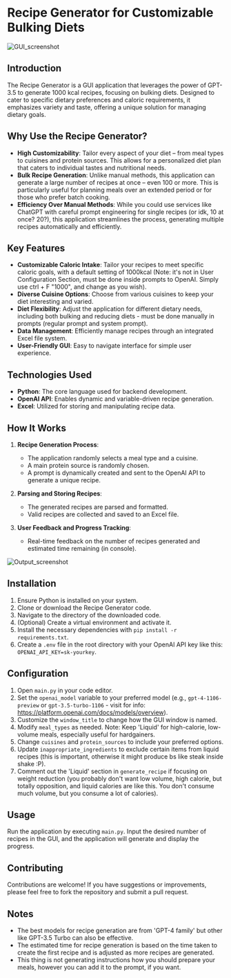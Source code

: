 # Recipe Generator for Customizable Bulking Diets

![GUI_screenshot](https://github.com/kamilkaczmareksolutions/Recipe_Generator/assets/95218485/96a2b42d-dc90-4516-bfb0-cc7b87426e4f)

## Introduction
The Recipe Generator is a GUI application that leverages the power of GPT-3.5 to generate 1000 kcal recipes, focusing on bulking diets. Designed to cater to specific dietary preferences and caloric requirements, it emphasizes variety and taste, offering a unique solution for managing dietary goals.

## Why Use the Recipe Generator?
- **High Customizability**: Tailor every aspect of your diet – from meal types to cuisines and protein sources. This allows for a personalized diet plan that caters to individual tastes and nutritional needs.
- **Bulk Recipe Generation**: Unlike manual methods, this application can generate a large number of recipes at once – even 100 or more. This is particularly useful for planning meals over an extended period or for those who prefer batch cooking.
- **Efficiency Over Manual Methods**: While you could use services like ChatGPT with careful prompt engineering for single recipes (or idk, 10 at once? 20?), this application streamlines the process, generating multiple recipes automatically and efficiently.

## Key Features
- **Customizable Caloric Intake**: Tailor your recipes to meet specific caloric goals, with a default setting of 1000kcal (Note: it's not in User Configuration Section, must be done inside prompts to OpenAI. Simply use ctrl + F "1000", and change as you wish).
- **Diverse Cuisine Options**: Choose from various cuisines to keep your diet interesting and varied.
- **Diet Flexibility**: Adjust the application for different dietary needs, including both bulking and reducing diets - must be done manually in prompts (regular prompt and system prompt).
- **Data Management**: Efficiently manage recipes through an integrated Excel file system.
- **User-Friendly GUI**: Easy to navigate interface for simple user experience.

## Technologies Used
- **Python**: The core language used for backend development.
- **OpenAI API**: Enables dynamic and variable-driven recipe generation.
- **Excel**: Utilized for storing and manipulating recipe data.

## How It Works
1. **Recipe Generation Process**:
   - The application randomly selects a meal type and a cuisine.
   - A main protein source is randomly chosen.
   - A prompt is dynamically created and sent to the OpenAI API to generate a unique recipe.

2. **Parsing and Storing Recipes**:
   - The generated recipes are parsed and formatted.
   - Valid recipes are collected and saved to an Excel file.

3. **User Feedback and Progress Tracking**:
   - Real-time feedback on the number of recipes generated and estimated time remaining (in console).

![Output_screenshot](https://github.com/kamilkaczmareksolutions/Recipe_Generator/assets/95218485/5e3bf655-2aa5-4f18-bf57-f4c126b9f1a9)

## Installation
1. Ensure Python is installed on your system.
2. Clone or download the Recipe Generator code.
3. Navigate to the directory of the downloaded code.
4. (Optional) Create a virtual environment and activate it.
5. Install the necessary dependencies with `pip install -r requirements.txt`.
6. Create a `.env` file in the root directory with your OpenAI API key like this: `OPENAI_API_KEY=sk-yourkey`.

## Configuration
1. Open `main.py` in your code editor.
2. Set the `openai_model` variable to your preferred model (e.g., `gpt-4-1106-preview` or `gpt-3.5-turbo-1106` - visit for info: https://platform.openai.com/docs/models/overview).
3. Customize the `window_title` to change how the GUI window is named.
4. Modify `meal_types` as needed. Note: Keep 'Liquid' for high-calorie, low-volume meals, especially useful for hardgainers.
5. Change `cuisines` and `protein_sources` to include your preferred options.
6. Update `inappropriate_ingredients` to exclude certain items from liquid recipes (this is important, otherwise it might produce bs like steak inside shake :P).
7. Comment out the 'Liquid' section in `generate_recipe` if focusing on weight reduction (you probably don't want low volume, high calorie, but totally opposition, and liquid calories are like this. You don't consume much volume, but you consume a lot of calories).

## Usage
Run the application by executing `main.py`. Input the desired number of recipes in the GUI, and the application will generate and display the progress.

## Contributing
Contributions are welcome! If you have suggestions or improvements, please feel free to fork the repository and submit a pull request.

## Notes
- The best models for recipe generation are from 'GPT-4 family' but other like GPT-3.5 Turbo can also be effective.
- The estimated time for recipe generation is based on the time taken to create the first recipe and is adjusted as more recipes are generated.
- This thing is not generating instructions how you should prepare your meals, however you can add it to the prompt, if you want.